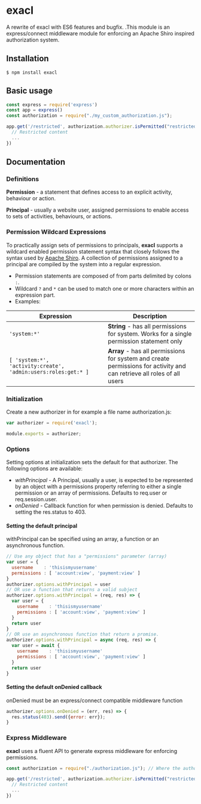 # exacl

A rewrite of exacl with ES6 features and bugfix.
.This module is an express/connect middleware module for enforcing an Apache Shiro inspired authorization system.

## Installation

    $ npm install exacl


## Basic usage
```js
const express = require('express')
const app = express()
const authorization = require("./my_custom_authorization.js");

app.get('/restricted', authorization.authorizer.isPermitted("restricted:view"), (req, res) => {
  // Restricted content
  ...
})
```

## Documentation

### Definitions

**Permission** - a statement that defines access to an explicit activity, behaviour or action.

**Principal** - usually a website user, assigned permissions to enable access to sets of activities, behaviours, or actions.

### Permission Wildcard Expressions

To practically assign sets of permissions to principals, __exacl__ supports a wildcard enabled permission statement syntax that closely follows the syntax used by [Apache Shiro](http://shiro.apache.org/permissions.html).
A collection of permissions assigned to a principal are compiled by the system into a regular expression.

* Permission statements are composed of from parts delimited by colons ```:```.
* Wildcard ```?``` and ```*``` can be used to match one or more characters within an expression part.
* Examples:

| Expression | Description |
| ---------- | ----------- |
| ```'system:*'``` | **String** - has all permissions for system. Works for a single permission statement only |
| ```[ 'system:*', 'activity:create', 'admin:users:roles:get:* ]``` | **Array** - has all permissions for system and create permissions for activity and can retrieve all roles of all users|

### Initialization

Create a new authorizer in for example a file name authorization.js:
```js
var authorizer = require('exacl');

module.exports = authorizer;
```

### Options
Setting options at initialization sets the default for that authorizer. The following options are available:

- _withPrincipal_ - A Principal, usually a user, is expected to be represented by an object with a permissions property referring to either a single permission or an array of permissions. Defaults to req.user or req.session.user.
- _onDenied_ - Callback function for when permission is denied. Defaults to setting the res.status to 403.

#### Setting the default principal
withPrincipal can be specified using an array, a function or an asynchronous function.
```js
// Use any object that has a "permissions" parameter (array)
var user = {
  username    : 'thisismyusername'
  permissions : [ 'account:view', 'payment:view' ]
}
authorizer.options.withPrincipal = user
// OR use a function that returns a valid subject
authorizer.options.withPrincipal = (req, res) => {
  var user = {
    username    : 'thisismyusername'
    permissions : [ 'account:view', 'payment:view' ]
  }
  return user
}
// OR use an asynchronous function that return a promise.
authorizer.options.withPrincipal = async (req, res) => {
  var user = await {
    username    : 'thisismyusername'
    permissions : [ 'account:view', 'payment:view' ]
  }
  return user
}
```
#### Setting the default onDenied callback
onDenied must be an express/connect compatible middleware function
```js
authorizer.options.onDenied = (err, res) => {
  res.status(403).send({error: err});
}
```

### Express Middleware

__exacl__ uses a fluent API to generate express middleware for enforcing permissions.
```js
const authorization = require("./authorization.js"); // Where the authorizer was configured previously.

app.get('/restricted', authorization.authorizer.isPermitted("restricted:view"), (req, res) => {
  // Restricted content
  ...
})
```